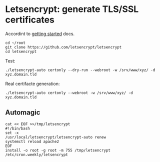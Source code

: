 # Letsencrypt: generate TLS/SSL certificates

Accordint to [getting started](https://letsencrypt.org/getting-started/) docs.

	cd ~/root
	git clone https://github.com/letsencrypt/letsencrypt
	cd letsencrypt
Test:

	./letsencrypt-auto certonly --dry-run --webroot -w /srv/www/xyz/ -d xyz.domain.tld

Real certifacte generation:

	./letsencrypt-auto certonly --webroot -w /srv/www/xyz/ -d xyz.domain.tld


## Automagic

	cat << EOF >>/tmp/letsencrypt
	#!/bin/bash
	set -x
	/usr/local/letsencrypt/letsencrypt-auto renew
	systemctl reload apache2
	EOF
	install -o root -g root -m 755 /tmp/letsencrypt /etc/cron.weekly/letsencrypt
